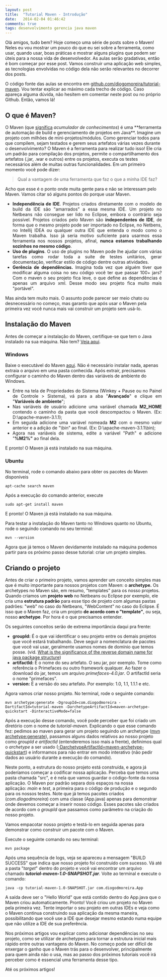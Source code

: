 ```yaml
---
layout: post
title:  "Tutorial Maven - Introdução"
date:   2014-02-04 01:46:42
comments: true
tags: desenvolvimento gerencia java maven
---
```


Olá amigos, tudo bem?
Hoje começo uma série de posts sobre o Maven! Neles eu vou mostrar um pouco do que eu sei sobre a ferramenta, como usar, quando usar, boas práticas e mostrar alguns plugins que podem ser úteis para a nossa vida de desenvolvedor. As aulas serão gradativas, então é bom começar por esse post. Vamos construir uma aplicação web simples, as tecnologias envolvidas no código dela não serão relevantes no decorrer dos posts.</p>
O código fonte das aulas se encontra em <a title="Tutorial Maven Github Repository" href="https://github.com/diogomoreira/tutorial-maven" target="_blank">github.com/diogomoreira/tutorial-maven</a>. Vou tentar explicar ao máximo cada trecho de código. Caso apareça alguma dúvida, não hesitem em comentar neste post ou no próprio Github. Então, vamos lá!</p>

<h2>O que é Maven?</h2>
O Maven (que <a href="http://en.wikipedia.org/wiki/Maven" target="_blank">significa</a> <em>acumulador de conhecimentos</em>) é uma **ferramenta de automação de build e gerenciamento de projetos em Java**. Imagine um projeto com milhões de mini-projetos/módulos. Como gerenciar todos para que compilem, sejam testados e gerem seus artefatos várias vezes durante o desenvolvimento? O Maven é a ferramenta para realizar tudo isso! Ele cria um padrão para compilação dos projetos, permite o compartilhamento dos artefatos (.jar, .war
e outros) entre os projetos, executa os testes necessários além de muitas outras funcionalidades.
Em um primeiro momento você pode dizer:

> Qual a vantagem de uma ferramenta que faz o que a minha IDE faz?

Acho que esse é o ponto onde muita gente para e não se interessam pelo Maven. Vamos citar só alguns pontos do porque usar Maven.</p>

<ul>
	<li style="text-align: justify;"><strong>Independência de IDE</strong>. Projetos criados diretamente com o modelo de build da IDE são "amarrados" a essa mesma IDE. Um projeto no Netbeans não consegue ser lido no Eclipse, embora o contrário seja possível. Projetos criados pelo Maven são <strong>independentes de IDE</strong>, de forma que o mesmo projeto pode ser importado no Eclipse, no Netbens, no Intellij IDEA ou qualquer outra IDE que entenda o modo como o Maven trabalha. Isso já seria motivo suficiente para usarmos essa ferramenta nos nossos projetos, afinal, <strong>nunca estamos trabalhando sozinhos no mesmo código</strong>.</li>
	<li style="text-align: justify;"><strong>Uso de plugins</strong>. O uso de plugins no Maven pode lhe ajudar com várias tarefas como rodar toda a suite de testes unitários, gerar documentação, verificar estilo de código dentre outras atividades.</li>
	<li style="text-align: justify;"><strong>Gerência de dependências.</strong> Imagina toda vez que alguém tiver que modificar alguma coisa no seu código você ter que passar 100+ jars? Com o maven o seu projeto fica leve, o que define as dependências é apenas um arquivo xml. Desse modo seu projeto fica muito mais "portável".</li>
</ul>
Mas ainda tem muito mais. O assunto pode parecer ser meio chato ou desnecessário no começo, mas garanto que após usar o Maven pela primeira vez você nunca mais vai construir um projeto sem usá-lo.</p>

<h2 style="text-align: justify;">Instalação do Maven</h2>
Antes de começar a instalação do Maven, certifique-se que tem o Java instalado na sua máquina. Não tem? <a title="Instalação do Java" href="http://www.youtube.com/watch?v=ddhH97IPrFY" target="_blank">Veja aqui</a>.
<h3>Windows</h3>
Baixe o executável do Maven <a title="Apache Maven" href="http://maven.apache.org/" target="_blank">aqui</a>. Não é necessário instalar nada, apenas extraia o arquivo em uma pasta conhecida. Após extrair, precisamos configurar o caminho do Maven dentro das variáveis de ambiente do Windows.</p>

<ul>
	<li style="text-align: justify;">Entre na tela de Propriedades do Sistema (Winkey + Pause ou no Painel de Controle &gt; Sistema), vá para a aba "<strong>Avançado</strong>" e clique em "<strong>Variáveis de ambiente</strong>";</li>
	<li style="text-align: justify;">Nas variáveis de usuário adicione uma variável chamada <strong>M2_HOME</strong> contendo o caminho da pasta que você descompactou o Maven. (Ex: D:\apache-maven-3.1.1);</li>
	<li style="text-align: justify;">Em seguida adicione uma variável nomeada <strong>M2</strong> com o mesmo valor anterior e a adição de "\bin" ao final. (Ex: D:\apache-maven-3.1.1\bin);</li>
	<li style="text-align: justify;">Agora nas variáveis de sistema, edite a variável "Path" e adicione "<strong>%M2%"</strong> ao final dela.</li>
</ul>
E pronto! O Maven já está instalado na sua máquina.
<h3>Ubuntu</h3>
No terminal, rode o comando abaixo para obter os pacotes do Maven disponíveis

    apt-cache search maven

Após a execução do comando anterior, execute

    sudo apt-get install maven

E pronto! O Maven já está instalado na sua máquina.

Para testar a instalação do Maven tanto no Windows quanto no Ubuntu, rode o seguindo comando no seu terminal:

    mvn --version

Agora que já temos o Maven devidamente instalado na máquina podemos partir para os próximo passo desse tutorial: criar um projeto simples.
<h2>Criando o projeto</h2>
Antes de criar o primeiro projeto, vamos aprender um conceito simples mas que é muito importante para nossos projetos com Maven: o <strong>archetype.</strong> Os archetypes no Maven são, em resumo, "templates" para os nosso projetos. Quando criamos um <strong>projeto web</strong> no Netbeans ou Eclipse por exemplo, ele cria uma <strong>estrutura padrão</strong> para esse tipo de projeto com algumas pastas padrões: "web" no caso do Netbeans, "WebContent" no caso do Eclipse. É isso que o Maven faz, cria um projeto <strong>de acordo com o "template"</strong>, ou seja, nosso <strong>archetype</strong>. Por hora é o que precisamos entender.</p>
Os seguintes conceitos serão de extrema importância daqui pra frente:
<ul>
	<li><strong>groupId:</strong> É o que vai identificar o seu projeto entre os demais projetos que você estará trabalhando. Deve seguir a nomenclatura de pacotes que você vai usar, geralmente usamos nomes de domínio que temos posse. (vid. <a href="http://stackoverflow.com/questions/2475168/what-is-the-significance-of-the-reverse-domain-name-for-java-package-structure" target="_blank">What is the significance of the reverse domain name for java package structure</a>)</li>
	<li><strong>artifactId:</strong> É o nome do seu artefato. O seu jar, por exemplo. Tome como referência o Primefaces ou outro framework qualquer. Ao fazer o download do jar, temos um arquivo <em>primefaces-4.0.jar</em>. O artifactId seria o nome "primefaces".</li>
	<li><strong>version:</strong> É a versão do seu artefato. Por exemplo: 1.0, 1.1, 1.1.1 e etc.</li>
</ul>
Agora vamos criar nosso projeto. No terminal, rode o seguinte comando:

    mvn archetype:generate -DgroupId=com.diogodmoreira -DartifactId=tutorial-maven -DarchetypeArtifactId=maven-archetype-quickstart -DinteractiveMode=false
Após a execução desse comando, você pode perceber que foi criado um diretório com o nome de <i>tutorial-maven. </i>Explicando o que esse comando fez: pedimos ao maven para gerar um projeto seguindo um archetype (<span style="text-decoration: underline;">mvn archetype:generate</span>), passamos alguns dados relativos ao nosso projeto como <em>groupId e artifactId</em> (entenderemos isso mais a frente), definimos qual o <em>archetype</em> a ser usado (<span style="text-decoration: underline;">-DarchetypeArtifactId=maven-archetype-quickstart</span>) e informamos para não entrar em modo interativo (não pedir dados ao usuário durante a execução do comando).

Neste ponto, a estrutura do nosso projeto está construída, e agora já poderíamos começar a codificar nossa aplicação. Perceba que temos uma pasta chamada "src", e é nela que vamos guardar o código-fonte da nossa aplicação. O Maven por padrão separa dois espaços na nossa aplicação: <em>main</em> e <em>test</em>, a primeira para o código de produção e o segundo para os nossos testes. Note que já temos pacotes criados (<em>com.diogodmoreira</em>) com uma classe (App.java) apenas para demonstrar onde devemos começar a inserir nosso código. Esses pacotes são criados de acordo com o <em>groupId</em> que passamos como parâmetro na criação do nosso projeto.</p>
Vamos empacotar nosso projeto e testá-lo em seguida apenas para demonstrar como construir um pacote com o Maven.</p>
Execute o seguinte comando no seu terminal:

    mvn package
Após uma sequência de logs, veja se apareceu a mensagem "BUILD SUCCESS" que indica que nosso projeto foi construido com sucesso. Vá até a pasta "<em>target</em>" dentro do projeto e você vai encontrar um arquivo chamado <strong><em>tutorial-maven-1.0-SNAPSHOT.jar</em></strong><em>. </em>Volte ao terminal e execute o comando:<em></em></p>

    java -cp tutorial-maven-1.0-SNAPSHOT.jar com.diogodmoreira.App
A saída deve ser o "Hello World" que está contido dentro do App.java que o Maven criou automaticamente. Pronto! Você criou um projeto no Maven pela primeira vez. Tente importar o seu projeto em outras IDEs e veja como o Maven continua construindo sua aplicação da mesma maneira, possibilitando que você use a IDE que desejar mesmo estando numa equipe que não utilize a IDE de sua preferência.</p>
Nos próximos artigos vou explicar como adicionar dependências no seu projeto, como se utilizar de archetypes para tornar a estrutura inicial mais rápido entre outras vantagens do Maven. No começo pode ser difícil de enxergar o ganho que o Maven trás para o desenvolver, principalmente para quem ainda não o usa, mas ao passo dos próximos tutoriais você irá perceber como é essencial uma ferramenta desse tipo.</p>
Até os próximos artigos!</p>